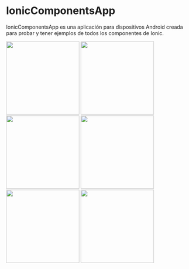 # IonicComponentsApp

IonicComponentsApp es una aplicación para dispositivos Android creada para probar y tener ejemplos de todos los componentes de Ionic.

<img src="https://github.com/CarlosMorenoMC/wiki_images/blob/main/ionicComponentsApp-portada.jpeg" width="200">

<img src="https://github.com/CarlosMorenoMC/wiki_images/blob/main/ionicComponentsApp-sidebar1.jpeg" width="200">

<img src="https://github.com/CarlosMorenoMC/wiki_images/blob/main/ionicComponentsApp-sidebar2.jpeg" width="200">

<img src="https://github.com/CarlosMorenoMC/wiki_images/blob/main/ionicComponentsApp-pbar.jpeg" width="200">

<img src="https://github.com/CarlosMorenoMC/wiki_images/blob/main/ionicComponentsApp-avatar.jpeg" width="200">

<img src="https://github.com/CarlosMorenoMC/wiki_images/blob/main/ionicComponentsApp-alert.jpeg" width="200">
